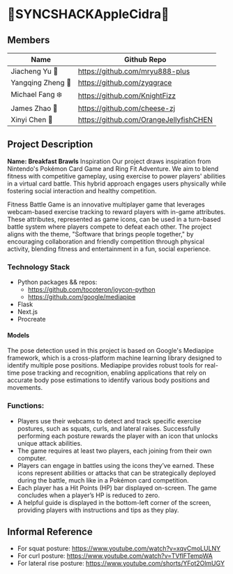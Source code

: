 # :apple:SYNCSHACKAppleCidra:beverage_box:

## Members
| Name    | Github Repo |
| -------- | ------- |
| Jiacheng Yu :tangerine:  | https://github.com/mryu888-plus    |
| Yangqing Zheng :pig_nose: | https://github.com/zyqgrace     |
| Michael Fang :snowflake:    | https://github.com/KnightFizz    |
| James Zhao :moyai: | https://github.com/cheese-zj |
| Xinyi Chen :jellyfish: | https://github.com/OrangeJellyfishCHEN |

## Project Description
**Name: Breakfast Brawls**
Inspiration
Our project draws inspiration from Nintendo's Pokémon Card Game and Ring Fit Adventure. We aim to blend fitness with competitive gameplay, using exercise to power players' abilities in a virtual card battle. This hybrid approach engages users physically while fostering social interaction and healthy competition.

Fitness Battle Game is an innovative multiplayer game that leverages webcam-based exercise tracking to reward players with in-game attributes. These attributes, represented as game icons, can be used in a turn-based battle system where players compete to defeat each other. The project aligns with the theme, "Software that brings people together," by encouraging collaboration and friendly competition through physical activity, blending fitness and entertainment in a fun, social experience.

### Technology Stack
- Python packages && repos:
  - https://github.com/tocoteron/joycon-python
  - https://github.com/google/mediapipe
- Flask
- Next.js
- Procreate

#### Models
The pose detection used in this project is based on Google's Mediapipe framework, which is a cross-platform machine learning library designed to identify multiple pose positions. Mediapipe provides robust tools for real-time pose tracking and recognition, enabling applications that rely on accurate body pose estimations to identify various body positions and movements.

### Functions:
- Players use their webcams to detect and track specific exercise postures, such as squats, curls, and lateral raises. Successfully performing each posture rewards the player with an icon that unlocks unique attack abilities. 
- The game requires at least two players, each joining from their own computer. 
- Players can engage in battles using the icons they’ve earned. These icons represent abilities or attacks that can be strategically deployed during the battle, much like in a Pokémon card competition. 
- Each player has a Hit Points (HP) bar displayed on-screen. The game concludes when a player’s HP is reduced to zero. 
- A helpful guide is displayed in the bottom-left corner of the screen, providing players with instructions and tips as they play.

## Informal Reference
- For squat posture: https://www.youtube.com/watch?v=xqvCmoLULNY
- For curl posture: https://www.youtube.com/watch?v=TVflFTempWA
- For lateral rise posture: https://www.youtube.com/shorts/YFot2OlmUGY
